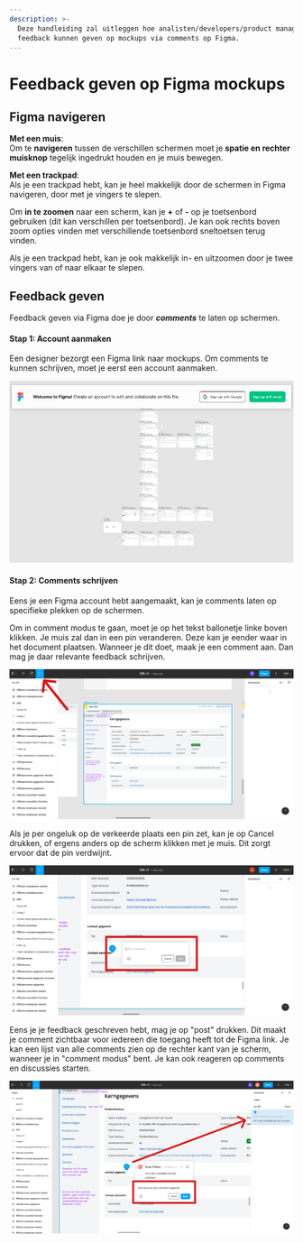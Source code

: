 ```yaml
---
description: >-
  Deze handleiding zal uitleggen hoe analisten/developers/product managers/...
  feedback kunnen geven op mockups via comments op Figma.
---
```


# Feedback geven op Figma mockups

## Figma navigeren

**Met een muis**: \
Om te **navigeren** tussen de verschillen schermen moet je **spatie en rechter muisknop** tegelijk ingedrukt houden en je muis bewegen.&#x20;

**Met een trackpad**: \
Als je een trackpad hebt, kan je heel makkelijk door de schermen in Figma navigeren, door met je vingers te slepen.

Om **in te zoomen** naar een scherm, kan je **+** of **-** op je toetsenbord gebruiken (dit kan verschillen per toetsenbord). Je kan ook rechts boven zoom opties vinden met verschillende toetsenbord sneltoetsen terug vinden.&#x20;

Als je een trackpad hebt, kan je ook makkelijk in- en uitzoomen door je twee vingers van of naar elkaar te slepen.

## Feedback geven

Feedback geven via Figma doe je door _**comments**_ te laten op schermen.&#x20;

#### Stap 1: Account aanmaken

Een designer bezorgt een Figma link naar mockups. Om comments te kunnen schrijven, moet je eerst een account aanmaken.

![Maak een account aan.](<../../.gitbook/assets/image (8).png>)

#### Stap 2: Comments schrijven

Eens je een Figma account hebt aangemaakt, kan je comments laten op specifieke plekken op de schermen.

Om in comment modus te gaan, moet je op het tekst ballonetje linke boven klikken. Je muis zal dan in een pin veranderen. Deze kan je eender waar in het document plaatsen. Wanneer je dit doet, maak je een comment aan. Dan mag je daar relevante feedback schrijven.&#x20;

![Kies de comments modus in het menu links boven.](<../../.gitbook/assets/Group 1.png>)

Als je per ongeluk op de verkeerde plaats een pin zet, kan je op Cancel drukken, of ergens anders op de scherm klikken met je muis. Dit zorgt ervoor dat de pin verdwijnt.

![Schrijf hier je feedback.](<../../.gitbook/assets/Group 2.png>)

Eens je je feedback geschreven hebt, mag je op "post" drukken. Dit maakt je comment zichtbaar voor iedereen die toegang heeft tot de Figma link. Je kan een lijst van alle comments zien op de rechter kant van je scherm, wanneer je in "comment modus" bent. Je kan ook reageren op comments en discussies starten.

![Je kan reageren op een comment om extra feedback te geven over hetzelfde element.](<../../.gitbook/assets/Group 3.png>)
